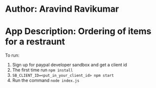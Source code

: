 # Author: Aravind Ravikumar
# App Description: Ordering of items for a restraunt

To run:

1. Sign up for paypal developer sandbox and get a client id
2. The first time run `npm install`
3. `SB_CLIENT_ID=<put_in_your_client_id> npm start`
4. Run the command `node index.js`


